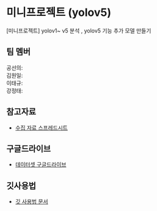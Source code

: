 # 미니프로젝트 (yolov5)
[미니프로젝트] yolov1~ v5 분석 , yolov5 기능 추가 모델 만들기

## 팀 멤버  
공선의:  
김원일:  
이태규:  
강정태: 

## 참고자료  
- [수집 자료 스프레드시트](https://docs.google.com/spreadsheets/d/1XQSL7XE7vEa7ClrL6QE0HvvfympXhMjY8Gi1ea6FF-0/edit#gid=0)

## 구글드라이브
- [데이터셋 구글드라이브](https://drive.google.com/drive/folders/10aNY9ExEbX42mcrV_u193RmZ-bh2ZjX_)

## 깃사용법
- [깃 사용법 문서](https://docs.google.com/document/d/1WOQQWVDUL6UGfW1pnyN0WPJaV7YPtwr7LZYEleU-Cwc/edit?usp=sharing)
